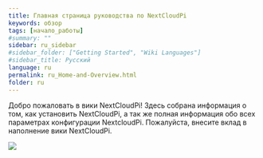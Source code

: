 ```yaml
---
title: Главная страница руководства по NextCloudPi
keywords: обзор
tags: [начало_работы]
#summary: ""
sidebar: ru_sidebar
#sidebar_folder: ["Getting Started", "Wiki Languages"]
#sidebar_title: Русский
language: ru
permalink: ru_Home-and-Overview.html
folder: ru
---
```



Добро пожаловать в вики NextCloudPi! Здесь собрана информация о том, как установить NextCloudPi, а так же полная информация обо всех параметрах конфигурации NextcloudPi. Пожалуйста, внесите вклад в наполнение вики NextCloudPi.

![](https://camo.githubusercontent.com/4f384c9344f2deded0ade5f65890a114af8f834e/68747470733a2f2f6f776e796f7572626974732e636f6d2f77702d636f6e74656e742f75706c6f6164732f323031372f31312f6e63702d7371756172652e706e67)

